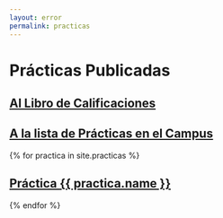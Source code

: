 ```yaml
---
layout: error
permalink: practicas
---
```


# Prácticas Publicadas

## [Al Libro de Calificaciones]({{site.calificador})

## [A la lista de Prácticas en el Campus]({{site.campus_virtual}})

{% for practica in site.practicas %}

##  <a href="{{ practica.myurl }}">Práctica {{ practica.name }}</a>


{% endfor %}
